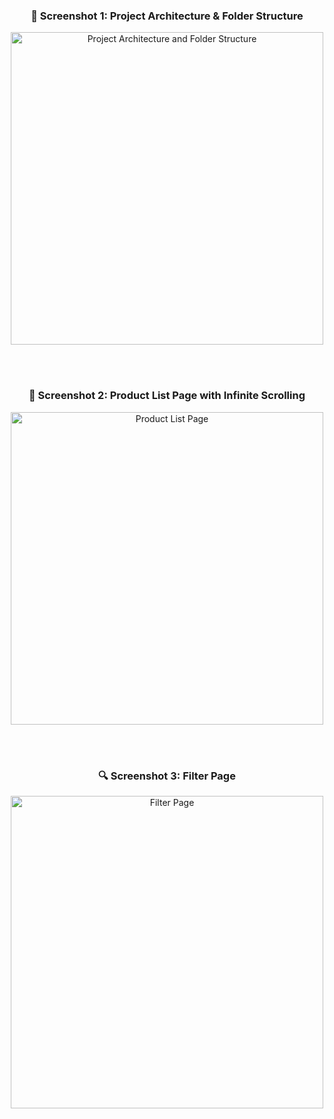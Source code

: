 <!-- Screenshot 1 -->
<h3 align="center">📁 Screenshot 1: Project Architecture & Folder Structure</h3>
<p align="center">
  <img src="https://github.com/user-attachments/assets/64ce2bba-b5c2-4a55-9f2b-558b276107b2" alt="Project Architecture and Folder Structure" width="500" height="auto" />
</p>

<br><br>

<!-- Screenshot 2 -->
<h3 align="center">🛒 Screenshot 2: Product List Page with Infinite Scrolling</h3>
<p align="center">
  <img src="https://github.com/user-attachments/assets/86c11f67-4772-4a01-a3c9-041a34d429d7" alt="Product List Page" width="500" height="auto" />
</p>

<br><br>

<!-- Screenshot 3 -->
<h3 align="center">🔍 Screenshot 3: Filter Page</h3>
<p align="center">
  <img src="https://github.com/user-attachments/assets/ee3b92a7-ddeb-4684-aacb-c3e5f1cc99a5" alt="Filter Page" width="500" height="auto" />
</p>

<br><br>
